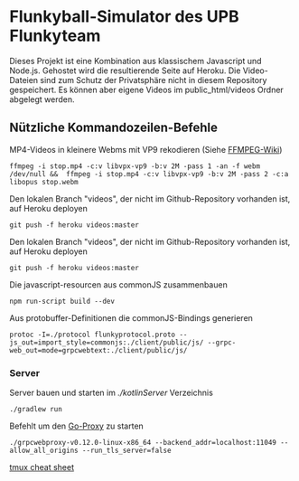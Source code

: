 # Flunkyball-Simulator des UPB Flunkyteam

Dieses Projekt ist eine Kombination aus klassischem Javascript und Node.js.
Gehostet wird die resultierende Seite auf Heroku.
Die Video-Dateien sind zum Schutz der Privatsphäre nicht in diesem Repository gespeichert. Es können aber eigene Videos im public_html/videos Ordner abgelegt werden.

## Nützliche Kommandozeilen-Befehle
MP4-Videos in kleinere Webms mit VP9 rekodieren (Siehe [FFMPEG-Wiki](https://trac.ffmpeg.org/wiki/Encode/VP9#twopass))

`ffmpeg -i stop.mp4 -c:v libvpx-vp9 -b:v 2M -pass 1 -an -f webm /dev/null &&  ffmpeg -i stop.mp4 -c:v libvpx-vp9 -b:v 2M -pass 2 -c:a libopus stop.webm`

Den lokalen Branch "videos", der nicht im Github-Repository vorhanden ist, auf Heroku deployen

`git push -f heroku videos:master`

Den lokalen Branch "videos", der nicht im Github-Repository vorhanden ist, auf Heroku deployen

`git push -f heroku videos:master`

Die javascript-resourcen aus commonJS zusammenbauen

`npm run-script build --dev`

Aus protobuffer-Definitionen die commonJS-Bindings generieren

`protoc -I=./protocol flunkyprotocol.proto --js_out=import_style=commonjs:./client/public/js/ --grpc-web_out=mode=grpcwebtext:./client/public/js/`

### Server

Server bauen und starten im *./kotlinServer* Verzeichnis

`./gradlew run`

Befehlt um den [Go-Proxy](https://github.com/improbable-eng/grpc-web/tree/master/go/grpcwebproxy) zu starten

`./grpcwebproxy-v0.12.0-linux-x86_64 --backend_addr=localhost:11049 --allow_all_origins --run_tls_server=false`

[tmux cheat sheet](https://tmuxcheatsheet.com)